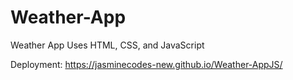 # Weather-App
Weather App 
Uses HTML, CSS, and JavaScript

Deployment: https://jasminecodes-new.github.io/Weather-AppJS/
